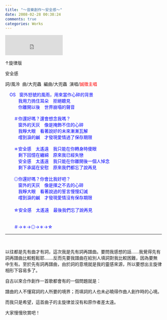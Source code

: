 ```yaml
---
title: "～音樂創作～安全感～"
date: 2008-02-28 00:38:24
comments: true
categories: Works
---
```

<p><iframe marginwidth="0" marginheight="0" src="http://vlog.xuite.net/vlog/guest/external.php?media_id=bGJXTWdqLTg2MzA0Ny5mbHY=&pt=2&ar=1&as=1" frameborder="0" width="185" scrolling="no" height="65"></iframe></p><p>↑旋律版 </p><p>安全感</p><p>詞/風泠  曲/大兜蟲  編曲/大兜蟲  演唱/<font color="#ff0000">誠徵主唱</font></p><p><font color="#0000ff">　OS   窗外怒號的風雨，用來當作心碎的背景<br />　　　我用力摀住耳朵　拒絕聽見<br />　　　你離開以後　世界崩塌的聲音<br /><br />　　＃你還好嗎？還會想念我嗎？<br />　　　窗外的天灰　像是掩飾不住的心碎<br />　　　我睜大眼　看著說好的未來漸漸瓦解<br />　　　嚐到淚的鹹　才發現愛情過了保存期限<br /><br />　　＊安全感　太遙遠　我只能在你轉身時傻眼<br />　　　剩下回憶在纏綿　原來我已經失戀<br />　　　安全感　太遙遠　我只能在你離開後一個人悼念<br />　　　剩下承諾在安慰　原來我們都忘了說再見<br /><br />　　◎你還好嗎？你會比我好吧？<br />　　　窗外的天灰　像是揮之不去的心碎<br />　　　我睜大眼　看著說過的誓言慢慢幻滅<br />　　　嚐到淚的鹹　才發現愛情沒有保存期限<br />　<br />　　☆安全感　太遙遠　最後我們忘了說再見<br /><br /><br />　　＃→＊→◎→＊→☆</font></p><hr /><p> </p><p>以往都是先有曲才有詞，這次我是先有詞再譜曲。要問我感想的話......我覺得先有詞再譜曲比較輕鬆耶.......反而先要我譜曲在給別人填詞對我比較困難，因為要無中生有。至於先有詞再譜曲，由於詞的意境就是我的靈感來源，所以要想出主旋律相形下容易多了。</p><p>自古以來合作創作一首歌都會有的一個問題就是：</p><p>譜曲的人不懂寫詞的人所要的境界；而填詞的人也未必曉得作曲人創作時的心境。</p><p>而我只是希望，這首曲子的主旋律並沒有和原作者差太遠。</p><p>大家慢慢欣賞吧！</p>
